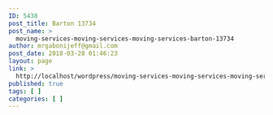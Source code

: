 ```yaml
---
ID: 5438
post_title: Barton 13734
post_name: >
  moving-services-moving-services-moving-services-barton-13734
author: mrgabonijeff@gmail.com
post_date: 2018-03-28 01:46:23
layout: page
link: >
  http://localhost/wordpress/moving-services-moving-services-moving-services-barton-13734/
published: true
tags: [ ]
categories: [ ]
---
```

